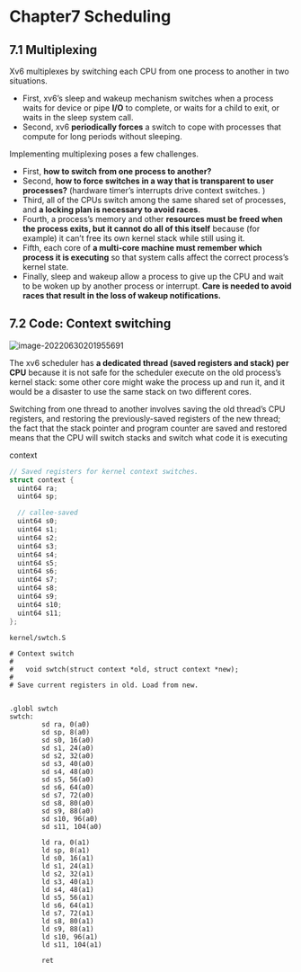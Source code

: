 # Chapter7 Scheduling

## 7.1 Multiplexing

Xv6 multiplexes by switching each CPU from one process to another in two situations.

* First, xv6’s sleep and wakeup mechanism switches when a process waits for device or pipe **I/O** to complete, or waits for a child to exit, or waits in the sleep system call.
* Second, xv6 **periodically forces** a switch to cope with processes that compute for long periods without sleeping.



Implementing multiplexing poses a few challenges.

*  First, **how to switch from one process to another?** 
* Second, **how to force switches in a way that is transparent to user processes?** (hardware timer’s interrupts drive context switches. )
* Third, all of the CPUs switch among the same shared set of processes, and **a locking plan is necessary to avoid races**. 
* Fourth, a process’s memory and other **resources must be freed when the process exits, but it cannot do all of this itself** because (for example) it can’t free its own kernel stack while still using it.
* Fifth, each core of **a multi-core machine must remember which process it is executing** so that system calls affect the correct process’s kernel state. 
* Finally, sleep and wakeup allow a process to give up the CPU and wait to be woken up by another process or interrupt. **Care is needed to avoid races that result in the loss of wakeup notifications.**





## 7.2 Code: Context switching

![image-20220630201955691](https://s2.loli.net/2022/06/30/bTgjsYLfCpcy5QX.png)

The xv6 scheduler has **a dedicated thread (saved registers and stack) per CPU** because it is not safe for the scheduler execute on the old process’s kernel stack: some other core might wake the process up and run it, and it would be a disaster to use the same stack on two different cores.



Switching from one thread to another involves saving the old thread’s CPU registers, and restoring the previously-saved registers of the new thread; the fact that the stack pointer and program counter are saved and restored means that the CPU will switch stacks and switch what code it is executing



context

```c
// Saved registers for kernel context switches.
struct context {
  uint64 ra;
  uint64 sp;

  // callee-saved
  uint64 s0;
  uint64 s1;
  uint64 s2;
  uint64 s3;
  uint64 s4;
  uint64 s5;
  uint64 s6;
  uint64 s7;
  uint64 s8;
  uint64 s9;
  uint64 s10;
  uint64 s11;
};
```





`kernel/swtch.S`

```assembly
# Context switch
#
#   void swtch(struct context *old, struct context *new);
# 
# Save current registers in old. Load from new.	


.globl swtch
swtch:
        sd ra, 0(a0)
        sd sp, 8(a0)
        sd s0, 16(a0)
        sd s1, 24(a0)
        sd s2, 32(a0)
        sd s3, 40(a0)
        sd s4, 48(a0)
        sd s5, 56(a0)
        sd s6, 64(a0)
        sd s7, 72(a0)
        sd s8, 80(a0)
        sd s9, 88(a0)
        sd s10, 96(a0)
        sd s11, 104(a0)

        ld ra, 0(a1)
        ld sp, 8(a1)
        ld s0, 16(a1)
        ld s1, 24(a1)
        ld s2, 32(a1)
        ld s3, 40(a1)
        ld s4, 48(a1)
        ld s5, 56(a1)
        ld s6, 64(a1)
        ld s7, 72(a1)
        ld s8, 80(a1)
        ld s9, 88(a1)
        ld s10, 96(a1)
        ld s11, 104(a1)
        
        ret
```

